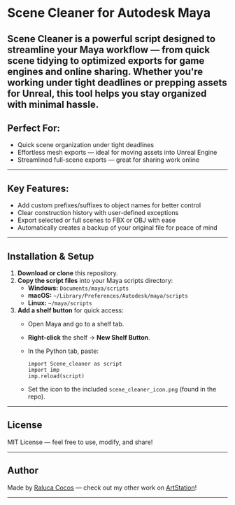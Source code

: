 # Scene Cleaner for Autodesk Maya

**Scene Cleaner** is a powerful script designed to streamline your Maya workflow — from quick scene tidying to optimized exports for game engines and online sharing. Whether you're working under tight
deadlines or prepping assets for Unreal, this tool helps you stay organized with minimal hassle.
---

## Perfect For:
- Quick scene organization under tight deadlines
- Effortless mesh exports — ideal for moving assets into Unreal Engine
- Streamlined full-scene exports — great for sharing work online

---

## Key Features:
- Add custom prefixes/suffixes to object names for better control
- Clear construction history with user-defined exceptions
- Export selected or full scenes to FBX or OBJ with ease
- Automatically creates a backup of your original file for peace of mind

---

## Installation & Setup

1. **Download or clone** this repository.
2. **Copy the script files** into your Maya scripts directory:
   - **Windows:** `Documents/maya/scripts`
   - **macOS:** `~/Library/Preferences/Autodesk/maya/scripts`
   - **Linux:** `~/maya/scripts`
3. **Add a shelf button** for quick access:
   - Open Maya and go to a shelf tab.
   - **Right-click** the shelf → **New Shelf Button**.
   - In the Python tab, paste:

     ```
     import Scene_cleaner as script
     import imp
     imp.reload(script)
     ```

   - Set the icon to the included `scene_cleaner_icon.png` (found in the repo).

---

## License

MIT License — feel free to use, modify, and share!

---

## Author

Made by [Raluca Cocos](https://github.com/raluca-cocos) — check out my other work on [ArtStation](https://www.artstation.com/ralucacocos)!

---

